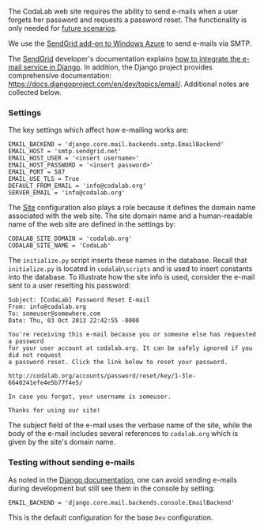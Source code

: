 The CodaLab web site requires the ability to send e-mails when a user forgets her password and requests a password reset. The functionality is only needed for [future scenarios](https://trello.com/b/vHHqHmCH/codalab-scenarios).

We use the [SendGrid add-on to Windows Azure](http://www.windowsazure.com/en-us/store/service/?id=f131eadb-7aa3-401a-a2fb-1c7e71f45c3c) to send e-mails via SMTP.

The [SendGrid](http://sendgrid.com) developer's documentation explains [how to integrate the e-mail service in Django](http://sendgrid.com/docs/Integrate/Frameworks/django.html). In addition, the Django project provides comprehensive documentation: https://docs.djangoproject.com/en/dev/topics/email/. Additional notes are collected below.

### Settings

The key settings which affect how e-mailing works are:

```
EMAIL_BACKEND = 'django.core.mail.backends.smtp.EmailBackend'
EMAIL_HOST = 'smtp.sendgrid.net'
EMAIL_HOST_USER = '<insert username>'
EMAIL_HOST_PASSWORD = '<insert password>'
EMAIL_PORT = 587
EMAIL_USE_TLS = True
DEFAULT_FROM_EMAIL = 'info@codalab.org'
SERVER_EMAIL = 'info@codalab.org'

```

The [Site](https://docs.djangoproject.com/en/1.3/ref/contrib/sites/) configuration also plays a role because it defines the domain name associated with the web site. The site domain name and a human-readable name of the web site are defined in the settings by:

```
CODALAB_SITE_DOMAIN = 'codalab.org'
CODALAB_SITE_NAME = 'CodaLab'
```

The `initialize.py` script inserts these names in the database. Recall that `initialize.py` is located in `codalab\scripts` and is used to insert constants into the database. To illustrate how the site info is used, consider the e-mail sent to a user resetting his password:

```
Subject: [CodaLab] Password Reset E-mail
From: info@codalab.org
To: someuser@somewhere.com
Date: Thu, 03 Oct 2013 22:42:55 -0000

You're receiving this e-mail because you or someone else has requested a password 
for your user account at codalab.org. It can be safely ignored if you did not request 
a password reset. Click the link below to reset your password.

http://codalab.org/accounts/password/reset/key/1-3le-6640241efe4e5b77f4e5/

In case you forgot, your username is someuser.

Thanks for using our site!
```

The subject field of the e-mail uses the verbase name of the site, while the body of the e-mail includes several references to `codalab.org` which is given by the site's domain name.


### Testing without sending e-mails

As noted in the [Django documentation](https://docs.djangoproject.com/en/dev/topics/email/), one can avoid sending e-mails during development but still see them in the console by setting:
 
```
EMAIL_BACKEND = 'django.core.mail.backends.console.EmailBackend'
```

This is the default configuration for the base `Dev` configuration.


